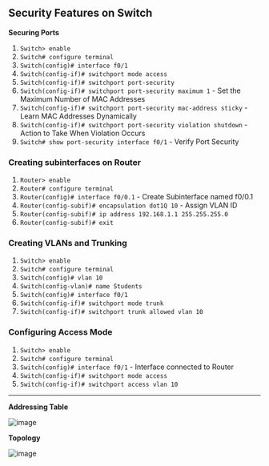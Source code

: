 ## Security Features on Switch

**Securing Ports**
  1. `Switch> enable`
  2. `Switch# configure terminal`
  3. `Switch(config)# interface f0/1`
  4. `Switch(config-if)# switchport mode access`
  5. `Switch(config-if)# switchport port-security`
  6. `Switch(config-if)# switchport port-security maximum 1`  - Set the Maximum Number of MAC Addresses
  7. `Switch(config-if)# switchport port-security mac-address sticky` - Learn MAC Addresses Dynamically
  8. `Switch(config-if)# switchport port-security violation shutdown` - Action to Take When Violation Occurs
  9. `Switch# show port-security interface f0/1` - Verify Port Security

  ### **Creating subinterfaces on Router**
  1. `Router> enable`
  2. `Router# configure terminal`
  3. `Router(config)# interface f0/0.1` - Create Subinterface named f0/0.1
  4. `Router(config-subif)# encapsulation dot1Q 10` - Assign VLAN ID
  5. `Router(config-subif)# ip address 192.168.1.1 255.255.255.0`
  6. `Router(config-subif)# exit`

  ### **Creating VLANs and Trunking**
  1. `Switch> enable`
  2. `Switch# configure terminal`
  3. `Switch(config)# vlan 10`
  4. `Switch(config-vlan)# name Students`
  5. `Switch(config)# interface f0/1`
  6. `Switch(config-if)# switchport mode trunk`
  7. `Switch(config-if)# switchport trunk allowed vlan 10`

  ### **Configuring Access Mode**
  1. `Switch> enable`
  2. `Switch# configure terminal`
  3. `Switch(config)# interface f0/1` - Interface connected to Router
  4. `Switch(config-if)# switchport mode access`
  5. `Switch(config-if)# switchport access vlan 10`

---

<summary><strong>Addressing Table</strong></summary>

![image](https://github.com/Rohail30/CNDC/assets/96627590/77bd422d-632c-4e60-9637-5438dc25414c)

<summary><strong>Topology</strong></summary>

![image](https://github.com/Rohail30/CNDC/assets/96627590/c588b692-61a3-4fc5-87da-c08ad1c81229)




